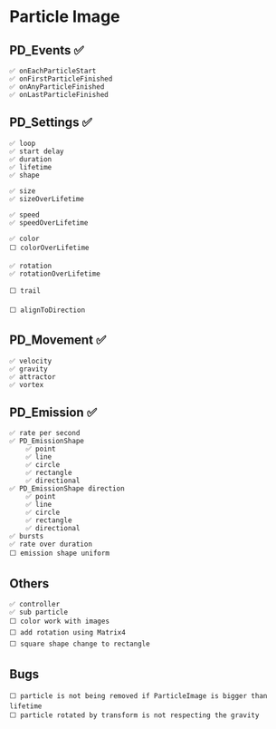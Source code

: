 # Particle Image

## PD_Events ✅

    ✅ onEachParticleStart
    ✅ onFirstParticleFinished
    ✅ onAnyParticleFinished
    ✅ onLastParticleFinished

## PD_Settings ✅

    ✅ loop
    ✅ start delay
    ✅ duration
    ✅ lifetime
    ✅ shape

    ✅ size
    ✅ sizeOverLifetime

    ✅ speed
    ✅ speedOverLifetime

    ✅ color
    ⬜ colorOverLifetime

    ✅ rotation
    ✅ rotationOverLifetime

    ⬜ trail

    ⬜ alignToDirection

## PD_Movement ✅

    ✅ velocity
    ✅ gravity
    ✅ attractor
    ✅ vortex

## PD_Emission ✅

    ✅ rate per second
    ✅ PD_EmissionShape
        ✅ point
        ✅ line
        ✅ circle
        ✅ rectangle
        ✅ directional
    ✅ PD_EmissionShape direction
        ✅ point
        ✅ line
        ✅ circle
        ✅ rectangle
        ✅ directional
    ✅ bursts
    ✅ rate over duration
    ⬜ emission shape uniform

## Others

    ✅ controller
    ✅ sub particle
    ⬜ color work with images
    ⬜ add rotation using Matrix4
    ⬜ square shape change to rectangle

## Bugs

    ⬜ particle is not being removed if ParticleImage is bigger than lifetime
    ⬜ particle rotated by transform is not respecting the gravity
